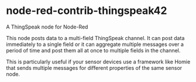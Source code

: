 # node-red-contrib-thingspeak42
A ThingSpeak node for Node-Red

This node posts data to a multi-field ThingSpeak channel.  It can post data immediately to a single field or
it can aggregate multiple messages over a period of time and post them all at once to multiple fields in the
channel.

This is particularly useful if your sensor devices use a framework like Homie that sends multiple messages
for different properties of the same sensor node.
